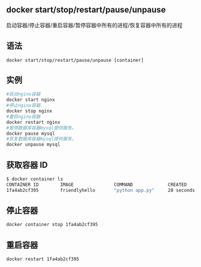 ## docker start/stop/restart/pause/unpause

启动容器/停止容器/重启容器/暂停容器中所有的进程/恢复容器中所有的进程

## 语法
`docker start/stop/restart/pause/unpause [container]`


## 实例
```bash
#启动nginx容器
docker start nginx
#停止nginx容器
docker stop nginx
#重启nginx容器
docker restart nginx
#暂停数据库容器mysql提供服务。
docker pause mysql
#恢复数据库容器mysql提供服务。
docker unpause mysql
```

## 获取容器 ID

```bash
$ docker container ls
CONTAINER ID        IMAGE               COMMAND             CREATED
1fa4ab2cf395        friendlyhello       "python app.py"     28 seconds ago
```

## 停止容器

```bash
docker container stop 1fa4ab2cf395
```

## 重启容器
```bash
docker restart 1fa4ab2cf395
```